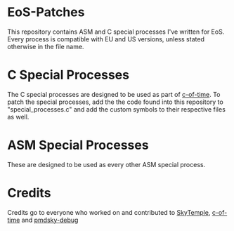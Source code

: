 # EoS-Patches
This repository contains ASM and C special processes I've written for EoS. Every process is compatible with EU and US versions, unless stated otherwise in the file name.

# C Special Processes
The C special processes are designed to be used as part of [c-of-time](https://github.com/SkyTemple/c-of-time/tree/main).
To patch the special processes, add the the code found into this repository to "special_processes.c" and add the custom symbols to their respective files as well.

# ASM Special Processes
These are designed to be used as every other ASM special process.

# Credits
Credits go to everyone who worked on and contributed  to [SkyTemple](https://skytemple.org/), [c-of-time](https://github.com/SkyTemple/c-of-time/tree/main) and [pmdsky-debug](https://github.com/UsernameFodder/pmdsky-debug)
